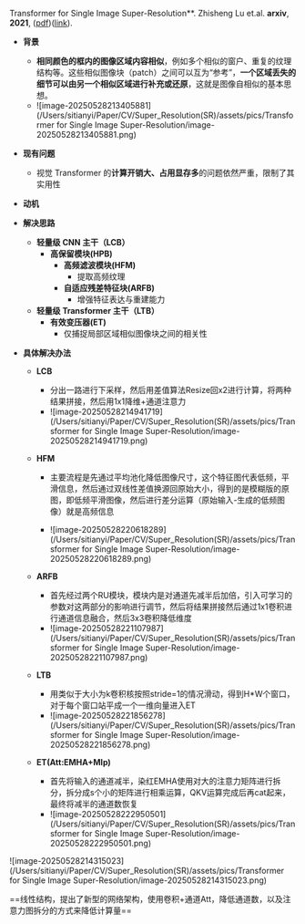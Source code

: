 Transformer for Single Image Super-Resolution**. Zhisheng Lu et.al. **arxiv**, **2021**, ([pdf](assets/pdfs/Transformer_for_Single_Image_Super-Resolution.pdf))([link](http://arxiv.org/abs/2108.11084v3)).

- **背景**

  - **相同颜色的框内的图像区域内容相似**，例如多个相似的窗户、重复的纹理结构等。这些相似图像块（patch）之间可以互为“参考”，**一个区域丢失的细节可以由另一个相似区域进行补充或还原**，这就是图像自相似的基本思想。
  - ![image-20250528213405881](/Users/sitianyi/Paper/CV/Super_Resolution(SR)/assets/pics/Transformer for Single Image Super-Resolution/image-20250528213405881.png)

- **现有问题**

  - 视觉 Transformer 的**计算开销大、占用显存多**的问题依然严重，限制了其实用性

- **动机**

- **解决思路**

  - **轻量级 CNN 主干（LCB）**
    - **高保留模块(HPB)**
      - **高频滤波模块(HFM)**
        - 提取高频纹理
      - **自适应残差特征块(ARFB)**
        - 增强特征表达与重建能力
  - **轻量级 Transformer 主干（LTB）**
    - **有效变压器(ET)**
      - 仅捕捉局部区域相似图像块之间的相关性
  
- **具体解决办法**

  - **LCB**

    - 分出一路进行下采样，然后用差值算法Resize回x2进行计算，将两种结果拼接，然后用1x1降维+通道注意力
    - ![image-20250528214941719](/Users/sitianyi/Paper/CV/Super_Resolution(SR)/assets/pics/Transformer for Single Image Super-Resolution/image-20250528214941719.png)

  - **HFM**

    - 主要流程是先通过平均池化降低图像尺寸，这个特征图代表低频，平滑信息，然后通过双线性差值换源回原始大小，得到的是模糊版的原图，即低频平滑图像，然后进行差分运算（原始输入-生成的低频图像）就是高频信息

    - ![image-20250528220618289](/Users/sitianyi/Paper/CV/Super_Resolution(SR)/assets/pics/Transformer for Single Image Super-Resolution/image-20250528220618289.png)

  - **ARFB**

    - 首先经过两个RU模块，模块内是对通道先减半后加倍，引入可学习的参数对这两部分的影响进行调节，然后将结果拼接然后通过1x1卷积进行通道信息融合，然后3x3卷积降低维度
    - ![image-20250528221107987](/Users/sitianyi/Paper/CV/Super_Resolution(SR)/assets/pics/Transformer for Single Image Super-Resolution/image-20250528221107987.png)

  - **LTB**

    - 用类似于大小为k卷积核按照stride=1的情况滑动，得到H*W个窗口，对于每个窗口站平成一个一维向量进入ET
    - ![image-20250528221856278](/Users/sitianyi/Paper/CV/Super_Resolution(SR)/assets/pics/Transformer for Single Image Super-Resolution/image-20250528221856278.png)

  - **ET(Att:EMHA+Mlp)**

    - 首先将输入的通道减半，染红EMHA使用对大的注意力矩阵进行拆分，拆分成s个小的矩阵进行相乘运算，QKV运算完成后再cat起来，最终将减半的通道数恢复
    - ![image-20250528222950501](/Users/sitianyi/Paper/CV/Super_Resolution(SR)/assets/pics/Transformer for Single Image Super-Resolution/image-20250528222950501.png)









![image-20250528214315023](/Users/sitianyi/Paper/CV/Super_Resolution(SR)/assets/pics/Transformer for Single Image Super-Resolution/image-20250528214315023.png)

==线性结构，提出了新型的网络架构，使用卷积+通道Att，降低通道数，以及注意力图拆分的方式来降低计算量==